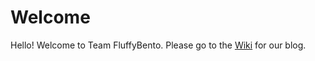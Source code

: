 # Welcome
Hello! Welcome to Team FluffyBento. Please go to the [Wiki](https://github.com/kukkimonstua/FluffyBento/wiki) for our blog.
